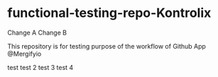 # functional-testing-repo-Kontrolix

Change A
Change B

This repository is for testing purpose of the workflow of Github App @Mergifyio

test
test 2
test 3
test 4
